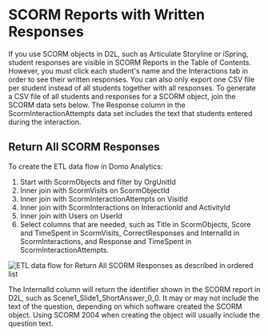 # SCORM Reports with Written Responses

If you use SCORM objects in D2L, such as Articulate Storyline or iSpring, student responses are visible in SCORM Reports in the Table of Contents. However, you must click each student's name and the Interactions tab in order to see their written responses. You can also only export one CSV file per student instead of all students together with all responses. To generate a CSV file of all students and responses for a SCORM object, join the SCORM data sets below. The Response column in the ScormInteractionAttempts data set includes the text that students entered during the interaction.

## Return All SCORM Responses

To create the ETL data flow in Domo Analytics: 

1. Start with ScormObjects and filter by OrgUnitId
3. Inner join with ScormVisits on ScormObjectId
4. Inner join with ScormInteractionAttempts on VisitId
5. Inner join with ScormInteractions on InteractionId and ActivityId
6. Inner join with Users on UserId
7. Select columns that are needed, such as Title in ScormObjects, Score and TimeSpent in ScormVisits, CorrectResponses and InternalId in ScormInteractions, and Response and TimeSpent in ScormInteractionAttempts.

![ETL data flow for Return All SCORM Responses as described in ordered list](https://jenniferlynnwagner.com/img/etl/domo-etl-scorm-reports.png)

The InternalId column will return the identifier shown in the SCORM report in D2L, such as Scene1_Slide1_ShortAnswer_0_0. It may or may not include the text of the question, depending on which software created the SCORM object. Using SCORM 2004 when creating the object will usually include the question text.

